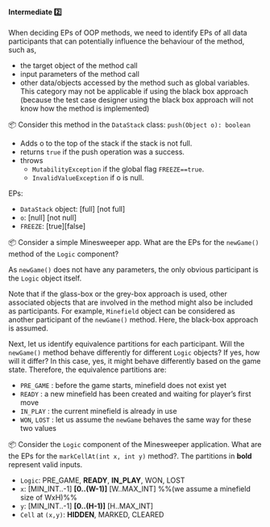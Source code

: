 <link rel="stylesheet" href="{{baseUrl}}/css/textbook.css">

<div class="website-content">

<div id="title">

#### Intermediate :two:

</div>

<div id="body">

When deciding EPs of OOP methods, we need to identify EPs of all data participants  that can potentially influence the behaviour of the method, such as,

* the target object of the method call
* input parameters of the method call
* other data/objects accessed by the method such as global variables. This category may not be applicable if using the black box approach (because the test case designer using the black box approach will not know how the method is implemented)

<tip-box>

:package: Consider this method in the `DataStack` class:
`push(Object o): boolean`
* Adds o to the top of the stack if the stack is not full.
* returns `true` if the push operation was a success.
* throws 
  * `MutabilityException` if the global flag `FREEZE==true`.
  * `InvalidValueException` if  o is null.

EPs:
  * `DataStack` object: [full] [not full]
  * `o`: [null] [not null]
  * `FREEZE`: [true][false]

</tip-box>

<tip-box>

:package: Consider a simple Minesweeper app. What are the EPs for the `newGame()` method of the `Logic` component?

As `newGame()` does not have any parameters, the only obvious participant is the `Logic` object itself.

Note that if the glass-box or the grey-box approach is used, other associated objects that are involved in the method might also be included as participants. For example, `Minefield` object can be considered as another participant of the `newGame()` method. Here, the black-box approach is assumed.

Next, let us identify equivalence partitions for each participant. Will the `newGame()` method behave differently for different `Logic` objects? If yes, how will it differ? In this case, yes, it might behave differently based on the game state. Therefore, the equivalence partitions are:

* `PRE_GAME` : before the game starts, minefield does not exist yet
* `READY` : a new minefield has been created and waiting for player’s first move
* `IN_PLAY` : the current minefield is already in use
* `WON`, `LOST` : let us assume the `newGame` behaves the same way for these two values

</tip-box>

<tip-box>

:package: Consider the `Logic` component of the Minesweeper application. What are the EPs for the `markCellAt(int x, int y)` method?. The partitions in **bold** represent valid inputs.

* `Logic`: PRE_GAME, **READY**, **IN_PLAY**, WON, LOST
* `x`: [MIN_INT..-1] **[0..(W-1)]** [W..MAX_INT] %%(we assume a minefield size of WxH)%%
* `y`: [MIN_INT..-1] **[0..(H-1)]** [H..MAX_INT]
* `Cell` at `(x,y)`: **HIDDEN**, MARKED, CLEARED

</tip-box>

</div>

<div id="extras">
</div>

</div>
